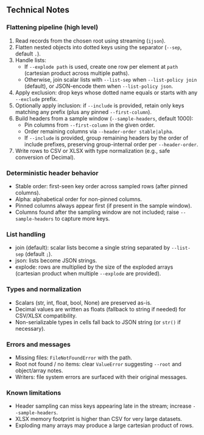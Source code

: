 ## Technical Notes

### Flattening pipeline (high level)
1. Read records from the chosen root using streaming (`ijson`).
2. Flatten nested objects into dotted keys using the separator (`--sep`, default `.`).
3. Handle lists:
   - If `--explode path` is used, create one row per element at `path` (cartesian product across multiple paths).
   - Otherwise, join scalar lists with `--list-sep` when `--list-policy join` (default), or JSON-encode them when `--list-policy json`.
4. Apply exclusion: drop keys whose dotted name equals or starts with any `--exclude` prefix.
5. Optionally apply inclusion: if `--include` is provided, retain only keys matching any prefix (plus any pinned `--first-column`).
5. Build headers from a sample window (`--sample-headers`, default 1000):
   - Pin columns from `--first-column` in the given order.
   - Order remaining columns via `--header-order stable|alpha`.
   - If `--include` is provided, group remaining headers by the order of include prefixes, preserving group-internal order per `--header-order`.
6. Write rows to CSV or XLSX with type normalization (e.g., safe conversion of Decimal).

### Deterministic header behavior
- Stable order: first-seen key order across sampled rows (after pinned columns).
- Alpha: alphabetical order for non-pinned columns.
- Pinned columns always appear first (if present in the sample window).
- Columns found after the sampling window are not included; raise `--sample-headers` to capture more keys.

### List handling
- join (default): scalar lists become a single string separated by `--list-sep` (default `;`).
- json: lists become JSON strings.
- explode: rows are multiplied by the size of the exploded arrays (cartesian product when multiple `--explode` are provided).

### Types and normalization
- Scalars (str, int, float, bool, None) are preserved as-is.
- Decimal values are written as floats (fallback to string if needed) for CSV/XLSX compatibility.
- Non-serializable types in cells fall back to JSON string (or `str()` if necessary).

### Errors and messages
- Missing files: `FileNotFoundError` with the path.
- Root not found / no items: clear `ValueError` suggesting `--root` and object/array notes.
- Writers: file system errors are surfaced with their original messages.

### Known limitations
- Header sampling can miss keys appearing late in the stream; increase `--sample-headers`.
- XLSX memory footprint is higher than CSV for very large datasets.
- Exploding many arrays may produce a large cartesian product of rows.
